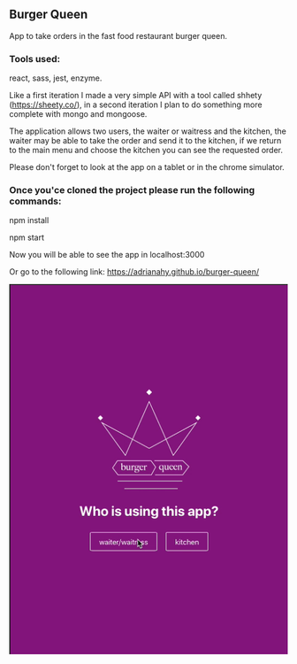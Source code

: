 

## Burger Queen

App to take orders in the fast food restaurant burger queen.

### Tools used: 
react, sass, jest, enzyme.

Like a first iteration I made a very simple API with a tool called shhety (https://sheety.co/), in a second iteration I plan to do something more complete with mongo and mongoose.

The application allows two users, the waiter or waitress and the kitchen, the waiter may be able to take the order and send it to the kitchen, if we return to the main menu and choose the kitchen you can see the requested  order.

Please don't forget to look at the app on a tablet or in the chrome simulator.

### Once you'ce cloned the project please run the following commands:

npm install

npm start

Now you will be able to see the app in localhost:3000

Or go to the following link: https://adrianahy.github.io/burger-queen/

![alt text](https://raw.githubusercontent.com/AdrianaHY/burger-queen/master/src/assets/burger-queen.gif)
